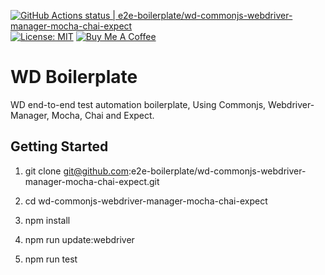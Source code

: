 [![GitHub Actions status | e2e-boilerplate/wd-commonjs-webdriver-manager-mocha-chai-expect](https://github.com/e2e-boilerplate/wd-commonjs-webdriver-manager-mocha-chai-expect/workflows/wd-commonjs-webdriver-manager-mocha-chai-expect/badge.svg)](https://github.com/e2e-boilerplate/wd-commonjs-webdriver-manager-mocha-chai-expect/actions?workflow=wd-commonjs-webdriver-manager-mocha-chai-expect) [![License: MIT](https://img.shields.io/badge/License-MIT-yellow.svg)](https://opensource.org/licenses/MIT) [![Buy Me A Coffee](https://img.shields.io/badge/buy-me%20coffee-orange)](https://www.buymeacoffee.com/xgirma)
    
# WD Boilerplate
    
WD end-to-end test automation boilerplate, Using Commonjs, Webdriver-Manager, Mocha, Chai and Expect.
    
## Getting Started
    
1. git clone git@github.com:e2e-boilerplate/wd-commonjs-webdriver-manager-mocha-chai-expect.git
    
2. cd wd-commonjs-webdriver-manager-mocha-chai-expect
    
3. npm install
    
4. npm run update:webdriver
    
5. npm run test